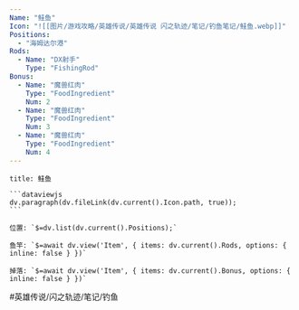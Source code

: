 ```yaml
---
Name: "鲑鱼"
Icon: "![[图片/游戏攻略/英雄传说/英雄传说 闪之轨迹/笔记/钓鱼笔记/鲑鱼.webp]]"
Positions:
  - "海姆达尔港"
Rods:
  - Name: "DX射手"
    Type: "FishingRod"
Bonus: 
  - Name: "魔兽红肉"
    Type: "FoodIngredient"
    Num: 2
  - Name: "魔兽红肉"
    Type: "FoodIngredient"
    Num: 3
  - Name: "魔兽红肉"
    Type: "FoodIngredient"
    Num: 4
---
```

````ad-fish
title: 鲑鱼

```dataviewjs
dv.paragraph(dv.fileLink(dv.current().Icon.path, true));
```

位置: `$=dv.list(dv.current().Positions);`

鱼竿: `$=await dv.view('Item', { items: dv.current().Rods, options: { inline: false } })`

掉落: `$=await dv.view('Item', { items: dv.current().Bonus, options: { inline: false } })`

````

#英雄传说/闪之轨迹/笔记/钓鱼